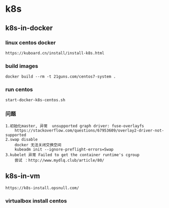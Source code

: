 # k8s


## k8s-in-docker

### linux centos docker
	https://kuboard.cn/install/install-k8s.html
### build images
	docker build --rm -t 21guns.com/centos7-system .
### run centos
	start-docker-k8s-centos.sh

###  问题
	1.初始化master, 异常  unsupported graph driver: fuse-overlayfs
		https://stackoverflow.com/questions/67953609/overlay2-driver-not-supported
	2.swap disable
		docker 无法关闭交换空间
		kubeadm init --ignore-preflight-errors=Swap
	3.kubelet 异常 Failed to get the container runtime's cgroup
		尝试 ：http://www.mydlq.club/article/80/

## k8s-in-vm

	https://k8s-install.opsnull.com/
	
### virtualbox install centos

